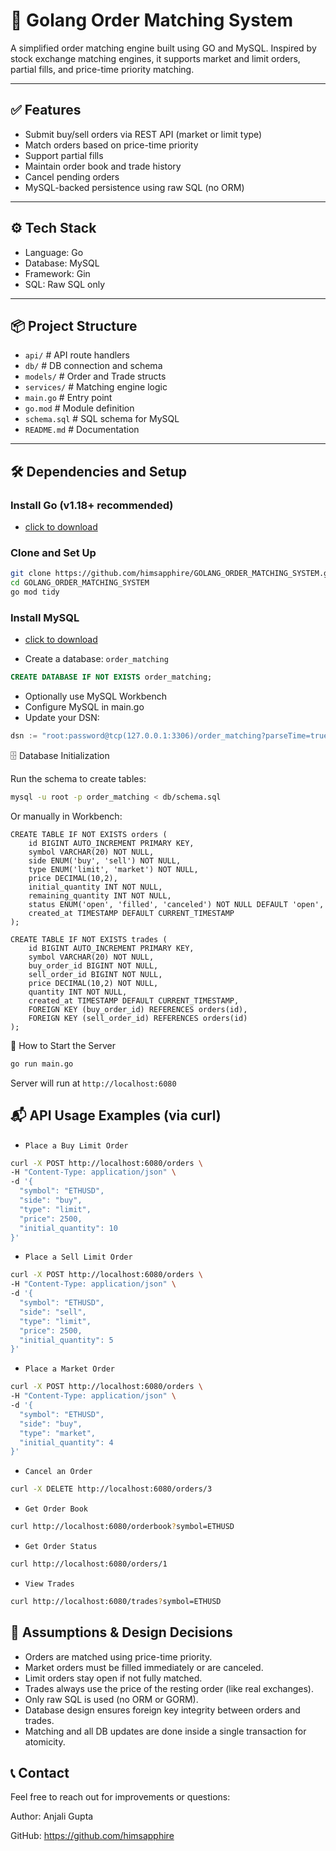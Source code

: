 # 🧮 Golang Order Matching System

A simplified order matching engine built using GO and MySQL. Inspired by stock exchange matching engines, it supports market and limit orders, partial fills, and price-time priority matching.

---

## ✅ Features

- Submit buy/sell orders via REST API (market or limit type)
- Match orders based on price-time priority
- Support partial fills
- Maintain order book and trade history
- Cancel pending orders
- MySQL-backed persistence using raw SQL (no ORM)

---

## ⚙️ Tech Stack

- Language: Go 
- Database: MySQL 
- Framework: Gin 
- SQL: Raw SQL only 

---

## 📦 Project Structure
- `api/` # API route handlers
- `db/` # DB connection and schema
- `models/` # Order and Trade structs
- `services/` # Matching engine logic
- `main.go` # Entry point
- `go.mod` # Module definition
- `schema.sql` # SQL schema for MySQL
- `README.md` # Documentation



---

## 🛠️ Dependencies and Setup

###  Install Go (v1.18+ recommended)
- [click to download](https://go.dev/dl/go1.22.0.windows-amd64.msi)



###  Clone and Set Up
```bash
git clone https://github.com/himsapphire/GOLANG_ORDER_MATCHING_SYSTEM.git
cd GOLANG_ORDER_MATCHING_SYSTEM
go mod tidy
```
###  Install MySQL 
- [click to download](https://dev.mysql.com/downloads/file/?id=541636)

- Create a database: `order_matching`
```sql
CREATE DATABASE IF NOT EXISTS order_matching;
```
- Optionally use MySQL Workbench
-  Configure MySQL in main.go
- Update your DSN:
```go
dsn := "root:password@tcp(127.0.0.1:3306)/order_matching?parseTime=true"
```
🗄️ Database Initialization

Run the schema to create tables:

```bash
mysql -u root -p order_matching < db/schema.sql
```
Or manually in Workbench:
```mysql
CREATE TABLE IF NOT EXISTS orders (
    id BIGINT AUTO_INCREMENT PRIMARY KEY,
    symbol VARCHAR(20) NOT NULL,
    side ENUM('buy', 'sell') NOT NULL,
    type ENUM('limit', 'market') NOT NULL,
    price DECIMAL(10,2),
    initial_quantity INT NOT NULL,
    remaining_quantity INT NOT NULL,
    status ENUM('open', 'filled', 'canceled') NOT NULL DEFAULT 'open',
    created_at TIMESTAMP DEFAULT CURRENT_TIMESTAMP
);

CREATE TABLE IF NOT EXISTS trades (
    id BIGINT AUTO_INCREMENT PRIMARY KEY,
    symbol VARCHAR(20) NOT NULL,
    buy_order_id BIGINT NOT NULL,
    sell_order_id BIGINT NOT NULL,
    price DECIMAL(10,2) NOT NULL,
    quantity INT NOT NULL,
    created_at TIMESTAMP DEFAULT CURRENT_TIMESTAMP,
    FOREIGN KEY (buy_order_id) REFERENCES orders(id),
    FOREIGN KEY (sell_order_id) REFERENCES orders(id)
);
```
🚀 How to Start the Server
```bash
go run main.go
```
Server will run at `http://localhost:6080`

## 📬 API Usage Examples (via curl)

-  `Place a Buy Limit Order`
```bash
curl -X POST http://localhost:6080/orders \
-H "Content-Type: application/json" \
-d '{
  "symbol": "ETHUSD",
  "side": "buy",
  "type": "limit",
  "price": 2500,
  "initial_quantity": 10
}'
```
 - `Place a Sell Limit Order`
```bash
curl -X POST http://localhost:6080/orders \
-H "Content-Type: application/json" \
-d '{
  "symbol": "ETHUSD",
  "side": "sell",
  "type": "limit",
  "price": 2500,
  "initial_quantity": 5
}'
```
 - `Place a Market Order`
```bash
curl -X POST http://localhost:6080/orders \
-H "Content-Type: application/json" \
-d '{
  "symbol": "ETHUSD",
  "side": "buy",
  "type": "market",
  "initial_quantity": 4
}'
```
 - `Cancel an Order`
```bash
curl -X DELETE http://localhost:6080/orders/3
```
 - `Get Order Book`
```bash
curl http://localhost:6080/orderbook?symbol=ETHUSD
```
-  `Get Order Status`
```bash
curl http://localhost:6080/orders/1
```
 - `View Trades`
```bash
curl http://localhost:6080/trades?symbol=ETHUSD
```


## 📌 Assumptions & Design Decisions

- Orders are matched using price-time priority.  
- Market orders must be filled immediately or are canceled.  
- Limit orders stay open if not fully matched.  
- Trades always use the price of the resting order (like real exchanges).  
- Only raw SQL is used (no ORM or GORM).  
- Database design ensures foreign key integrity between orders and trades.   
- Matching and all DB updates are done inside a single transaction for atomicity.




## 📞 Contact

Feel free to reach out for improvements or questions:

Author: Anjali Gupta

GitHub: https://github.com/himsapphire